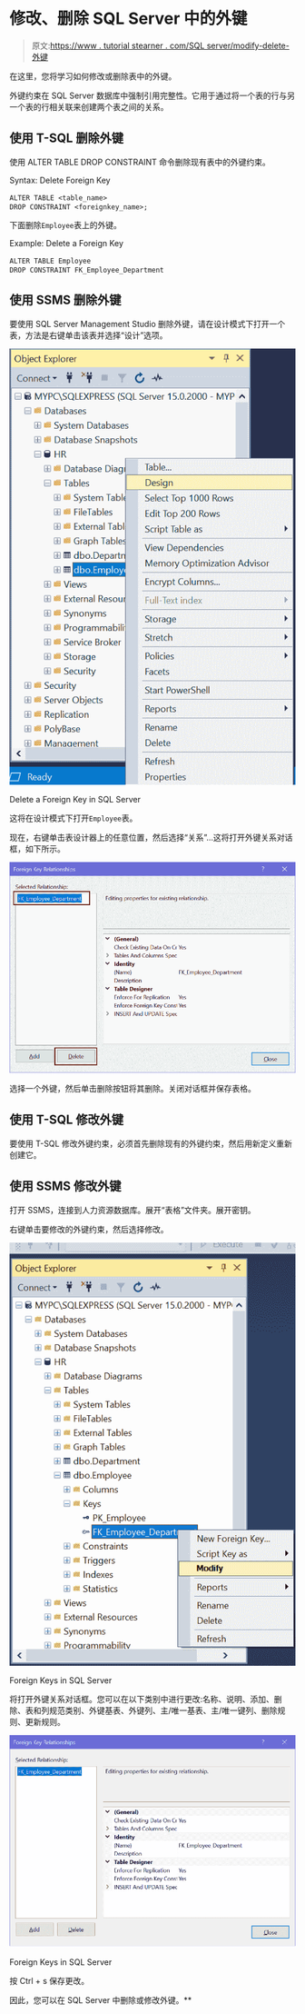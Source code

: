 # 修改、删除 SQL Server 中的外键

> 原文:[https://www . tutorial stearner . com/SQL server/modify-delete-外键](https://www.tutorialsteacher.com/sqlserver/modify-delete-foreign-keys)

在这里，您将学习如何修改或删除表中的外键。

外键约束在 SQL Server 数据库中强制引用完整性。它用于通过将一个表的行与另一个表的行相关联来创建两个表之间的关系。

## 使用 T-SQL 删除外键

使用 ALTER TABLE DROP CONSTRAINT 命令删除现有表中的外键约束。

Syntax: Delete Foreign Key 

```
ALTER TABLE <table_name>
DROP CONSTRAINT <foreignkey_name>; 
```

下面删除`Employee`表上的外键。

Example: Delete a Foreign Key 

```
ALTER TABLE Employee   
DROP CONSTRAINT FK_Employee_Department 
```

## 使用 SSMS 删除外键

要使用 SQL Server Management Studio 删除外键，请在设计模式下打开一个表，方法是右键单击该表并选择“设计”选项。

[![](img/7d7ac7afdee792f77b0ddfcb3cc6d2e8.png)](../../Content/images/sqlserver/foreignkey1.png) 

Delete a Foreign Key in SQL Server



这将在设计模式下打开`Employee`表。

现在，右键单击表设计器上的任意位置，然后选择“关系”...这将打开外键关系对话框，如下所示。

[![](img/6f1e208be5d05a9cf58192ac68adfd9a.png)](../../Content/images/sqlserver/foreignkey12.png) 

选择一个外键，然后单击删除按钮将其删除。关闭对话框并保存表格。

## 使用 T-SQL 修改外键

要使用 T-SQL 修改外键约束，必须首先删除现有的外键约束，然后用新定义重新创建它。

## 使用 SSMS 修改外键

打开 SSMS，连接到人力资源数据库。展开“表格”文件夹。展开密钥。

右键单击要修改的外键约束，然后选择修改。

[![](img/59736ae0db3c53bcf80aa7c9c23a6e05.png)](../../Content/images/sqlserver/foreignkey6.png) 

Foreign Keys in SQL Server



将打开外键关系对话框。您可以在以下类别中进行更改:名称、说明、添加、删除、表和列规范类别、外键基表、外键列、主/唯一基表、主/唯一键列、删除规则、更新规则。

[![](img/3bef299d47922958eff931d2924e47f7.png)](../../Content/images/sqlserver/foreignkey7.png) 

Foreign Keys in SQL Server



按 Ctrl + s 保存更改。

因此，您可以在 SQL Server 中删除或修改外键。**